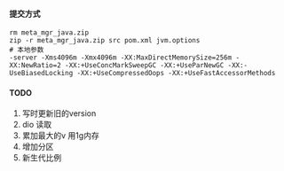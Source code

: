  #### 提交方式

```shell
rm meta_mgr_java.zip
zip -r meta_mgr_java.zip src pom.xml jvm.options
# 本地参数
-server -Xms4096m -Xmx4096m -XX:MaxDirectMemorySize=256m -XX:NewRatio=2 -XX:+UseConcMarkSweepGC -XX:+UseParNewGC -XX:-UseBiasedLocking -XX:+UseCompressedOops -XX:+UseFastAccessorMethods

```

#### TODO

1. 写时更新旧的version 
2. dio 读取
3. 累加最大的v 用1g内存
4. 增加分区
5. 新生代比例
